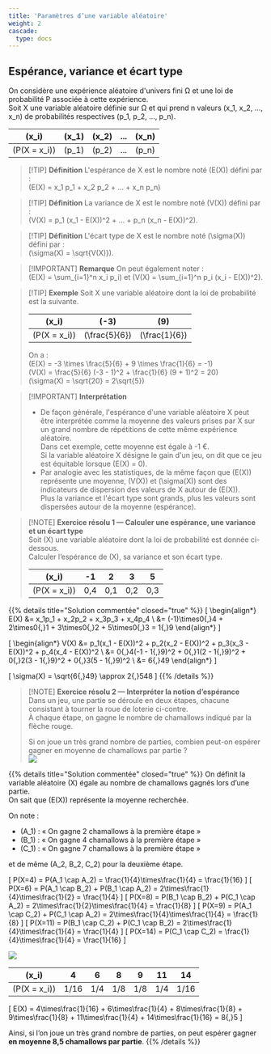 ```yaml
---
title: 'Paramètres d’une variable aléatoire'
weight: 2
cascade:
  type: docs
---
```


## Espérance, variance et écart type

On considère une expérience aléatoire d'univers fini Ω et une loi de probabilité P associée à cette expérience.  
Soit X une variable aléatoire définie sur Ω et qui prend n valeurs \(x_1, x_2, ..., x_n\) de probabilités respectives \(p_1, p_2, ..., p_n\).

| \(x_i\) | \(x_1\) | \(x_2\) | ... | \(x_n\) |
|---------|---------|---------|-----|---------|
| \(P(X = x_i)\) | \(p_1\) | \(p_2\) | ... | \(p_n\) |

> [!TIP] **Définition**
> L'espérance de X est le nombre noté \(E(X)\) défini par :  
> \(E(X) = x_1 p_1 + x_2 p_2 + ... + x_n p_n\)

> [!TIP] **Définition**
> La variance de X est le nombre noté \(V(X)\) défini par :  
> \(V(X) = p_1 (x_1 - E(X))^2 + ... + p_n (x_n - E(X))^2\).

> [!TIP] **Définition**
> L'écart type de X est le nombre noté \(\sigma(X)\) défini par :  
> \(\sigma(X) = \sqrt{V(X)}\).

> [!IMPORTANT] **Remarque**
> On peut également noter :  
> \(E(X) = \sum_{i=1}^n x_i p_i\) et \(V(X) = \sum_{i=1}^n p_i (x_i - E(X))^2\).

> [!TIP] **Exemple**
> Soit X une variable aléatoire dont la loi de probabilité est la suivante.
>
> | \(x_i\) | \(-3\) | \(9\) |
> |---------|--------|-------|
> | \(P(X = x_i)\) | \(\frac{5}{6}\) | \(\frac{1}{6}\) |
>
> On a :  
> \(E(X) = -3 \times \frac{5}{6} + 9 \times \frac{1}{6} = -1\)  
> \(V(X) = \frac{5}{6} (-3 - 1)^2 + \frac{1}{6} (9 + 1)^2 = 20\)  
> \(\sigma(X) = \sqrt{20} = 2\sqrt{5}\)

> [!IMPORTANT] **Interprétation**
> - De façon générale, l'espérance d'une variable aléatoire X peut être interprétée comme la moyenne des valeurs prises par X sur un grand nombre de répétitions de cette même expérience aléatoire.  
> Dans cet exemple, cette moyenne est égale à -1 €.  
> Si la variable aléatoire X désigne le gain d'un jeu, on dit que ce jeu est équitable lorsque \(E(X) = 0\).  
> - Par analogie avec les statistiques, de la même façon que \(E(X)\) représente une moyenne, \(V(X)\) et \(\sigma(X)\) sont des indicateurs de dispersion des valeurs de X autour de \(E(X)\).  
> Plus la variance et l'écart type sont grands, plus les valeurs sont dispersées autour de la moyenne (espérance).

> [!NOTE] **Exercice résolu 1 — Calculer une espérance, une variance et un écart type**  
> Soit \(X\) une variable aléatoire dont la loi de probabilité est donnée ci-dessous.  
> Calculer l’espérance de \(X\), sa variance et son écart type.
>
> | \(x_i\) | -1 | 2 | 3 | 5 |
> |---------|----|---|---|---|
> | \(P(X = x_i)\) | 0,4 | 0,1 | 0,2 | 0,3 |

{{% details title="Solution commentée" closed="true" %}}
\[
\begin{align*}
E(X) &= x_1p_1 + x_2p_2 + x_3p_3 + x_4p_4 \\
&= (-1)\times0{,}4 + 2\times0{,}1 + 3\times0{,}2 + 5\times0{,}3 = 1{,}9
\end{align*}
\]

\[
\begin{align*}
V(X) &= p_1(x_1 - E(X))^2 + p_2(x_2 - E(X))^2 + p_3(x_3 - E(X))^2 + p_4(x_4 - E(X))^2 \\
&= 0{,}4(-1 - 1{,}9)^2 + 0{,}1(2 - 1{,}9)^2 + 0{,}2(3 - 1{,}9)^2 + 0{,}3(5 - 1{,}9)^2 \\
&= 6{,}49
\end{align*}
\]

\[
\sigma(X) = \sqrt{6{,}49} \approx 2{,}548
\]
{{% /details %}}


> [!NOTE] **Exercice résolu 2 — Interpréter la notion d’espérance**  
> Dans un jeu, une partie se déroule en deux étapes, chacune consistant à tourner la roue de loterie ci-contre.  
> À chaque étape, on gagne le nombre de chamallows indiqué par la flèche rouge.  
>
> Si on joue un très grand nombre de parties, combien peut-on espérer gagner en moyenne de chamallows par partie ?  
> ![](/images/image134.png)

{{% details title="Solution commentée" closed="true" %}}
On définit la variable aléatoire \(X\) égale au nombre de chamallows gagnés lors d’une partie.  
On sait que \(E(X)\) représente la moyenne recherchée.  

On note :
- \(A_1\) : « On gagne 2 chamallows à la première étape »  
- \(B_1\) : « On gagne 4 chamallows à la première étape »  
- \(C_1\) : « On gagne 7 chamallows à la première étape »  

et de même \(A_2, B_2, C_2\) pour la deuxième étape.

\[
P(X=4) = P(A_1 \cap A_2) = \frac{1}{4}\times\frac{1}{4} = \frac{1}{16}
\]
\[
P(X=6) = P(A_1 \cap B_2) + P(B_1 \cap A_2) = 2\times\frac{1}{4}\times\frac{1}{2} = \frac{1}{4}
\]
\[
P(X=8) = P(B_1 \cap B_2) + P(C_1 \cap A_2) = 2\times\frac{1}{2}\times\frac{1}{4} = \frac{1}{8}
\]
\[
P(X=9) = P(A_1 \cap C_2) + P(C_1 \cap A_2) = 2\times\frac{1}{4}\times\frac{1}{4} = \frac{1}{8}
\]
\[
P(X=11) = P(B_1 \cap C_2) + P(C_1 \cap B_2) = 2\times\frac{1}{4}\times\frac{1}{4} = \frac{1}{4}
\]
\[
P(X=14) = P(C_1 \cap C_2) = \frac{1}{4}\times\frac{1}{4} = \frac{1}{16}
\]

![](/images/image135.png)

| \(x_i\) | 4 | 6 | 8 | 9 | 11 | 14 |
|---------|---|---|---|---|----|----|
| \(P(X = x_i)\) | 1/16 | 1/4 | 1/8 | 1/8 | 1/4 | 1/16 |

\[
E(X) = 4\times\frac{1}{16} + 6\times\frac{1}{4} + 8\times\frac{1}{8} + 9\times\frac{1}{8} + 11\times\frac{1}{4} + 14\times\frac{1}{16} = 8{,}5
\]

Ainsi, si l’on joue un très grand nombre de parties, on peut espérer gagner **en moyenne 8,5 chamallows par partie**.
{{% /details %}}